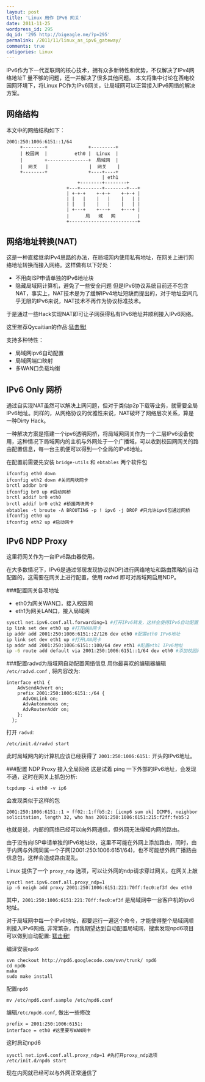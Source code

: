 ```yaml
---
layout: post
title: 'Linux 用作 IPv6 网关'
date: 2011-11-25
wordpress_id: 295
dq_id: '295 http://bigeagle.me/?p=295'
permalink: /2011/11/linux_as_ipv6_gateway/
comments: true
catigories: Linux
---
```

IPv6作为下一代互联网的核心技术，拥有众多新特性和优势，不仅解决了IPv4网络地址T 量不够的问题，还一并解决了很多其他问题。
本文将集中讨论在西电校园网环境下，将Linux PC作为IPv6网关，让局域网可以正常接入IPv6网络的解决方案。

## 网络结构
本文中的网络结构如下：
      
    2001:250:1006:6151::1/64
         +--------+               +---------+ 
         | 校园网  |          eth0 |  Linux  | 
         |        +---------------+  局域网  | 
         |  网关   |               |  网关    | 
         +--------+               +----+----+ 
                                       | eth1
                              +--------+--------+
                          +---+--------+--------+---+ 
                          | +-+-+    +-+-+    +-+-+ | 
                          | |   |    |   |    |   | | 
                          | |   |    |   |    |   | | 
                          | +---+    +---+    +---+ | 
                          |      局   域   网        | 
                          +-------------------------+ 
                                   
<!--more-->

## 网络地址转换(NAT)
这是一种直接继承IPv4思路的办法，在局域网内使用私有地址，在网关上进行网络地址转换而接入网络。这样做有以下好处：
 - 不用向ISP申请单独的IPv6地址块
 - 隐藏局域网计算机，避免了一些安全问题
但是IPv6协议系统目前还不包含NAT，事实上，NAT技术是为了缓解IPv4地址短缺而提出的，对于地址空间几乎无限的IPv6来说，NAT技术不再作为协议标准技术。

于是通过一些Hack实现NAT即可让子网获得私有IPv6地址并顺利接入IPv6网络。

这里推荐Qycaitian的作品:[猛击我!](http://sourceforge.net/projects/ipv6nat/)

支持多种特性：

 - 局域网ipv6自动配置
 - 局域网端口映射
 - 多WAN口负载均衡

## IPv6 Only 网桥
通过自实现NAT虽然可以解决上网问题，但对于类似p2p下载等业务，就需要全局IPv6地址。同样的，从网络协议的优雅性来说，NAT破坏了网络层次关系，算是一种Dirty Hack。

一种解决方案是搭建一个ipv6透明网桥，将局域网网关作为一个二层IPv6设备使用，这种情况下局域网内的主机与外网处于一个广播域，可以收到校园网网关的路由配置信息，每一台主机便可以得到一个全局的IPv6地址。

在配置前需要先安装 `bridge-utils` 和 `ebtables` 两个软件包

    ifconfig eth0 down
    ifconfig eth2 down #关闭两块网卡
    brctl addbr br0
    ifconfig br0 up #启动网桥
    brctl addif br0 eth0
    brctl addif br0 eth2 #桥接两块网卡
    ebtables -t broute -A BROUTING -p ! ipv6 -j DROP #只允许ipv6包通过网桥
    ifconfig eth0 up
    ifconfig eth2 up #启动网卡

## IPv6 NDP Proxy
这里将网关作为一台IPv6路由器使用。

在大多数情况下，IPv6是通过邻居发现协议(NDP)进行网络地址和路由策略的自动配置的，这需要在网关上进行配置，使用 radvd 即可对局域网启用NDP。

###配置网关各项地址
 - eth0为网关WAN口，接入校园网
 - eth1为网关LAN口，接入局域网

```bash
sysctl net.ipv6.conf.all.forwarding=1 #打开IPv6转发，这样会使得IPv6自动配置失效
ip link set dev eth0 up #打开WAN网卡
ip addr add 2001:250:1006:6151::2/126 dev eth0 #配置eth0 IPv6地址
ip link set dev eth1 up #打开LAN网卡
ip addr add 2001:250:1006:6151::100/64 dev eth1 #配置eth1 IPv6地址
ip -6 route add default via 2001:250:1006:6151::1/64 dev eth0 #添加校园网网关
```

###配置radvd为局域网自动配置网络信息
用你最喜欢的编辑器编辑 `/etc/radvd.conf` , 将内容改为:

    interface eth1 { 
        AdvSendAdvert on; 
        prefix 2001:250:1006:6151::/64 {
          AdvOnLink on;
          AdvAutonomous on;
          AdvRouterAddr on;
        };
      };

打开 `radvd`:
    
    /etc/init.d/radvd start 

此时局域网内的计算机应该已经获得了 `2001:250:1006:6151:` 开头的IPv6地址。

###配置 NDP Proxy 接入全局网络
这是试着 ping 一下外部的IPv6地址，会发现不通，这时在网关上抓包分析:

    tcpdump -i eth0 -v ip6 

会发现类似于这样的包

    2001:250:1006:6151::1 > ff02::1:ffb5:2: [icmp6 sum ok] ICMP6, neighbor solicitation, length 32, who has 2001:250:1006:6151:215:f2ff:feb5:2 

也就是说，内部的网络已经可以向外网通信，但外网无法得知内网的路由。

由于没有向ISP申请单独的IPv6地址块，这里不可能在外网上添加路由，同时，由于内网与外网同属一个子网(2001:250:1006:6151/64)，也不可能想外网广播路由信息包，这样会造成路由混乱。

Linux 提供了一个 `proxy_ndp` 选项，可以让外网的ndp请求穿过网关。在网关上敲

    sysctl net.ipv6.conf.all.proxy_ndp=1
    ip -6 neigh add proxy 2001:250:1006:6151:221:70ff:fec0:ef3f dev eth0

其中，`2001:250:1006:6151:221:70ff:fec0:ef3f` 是局域网中一台客户机的ipv6地址。

对于局域网中每一个IPv6地址，都要运行一遍这个命令，才能使得整个局域网顺利接入IPv6网络, 非常繁杂，而我期望达到自动配置局域网，搜索发现npd6项目可以做到自动配置: [猛击我!](http://code.google.com/p/npd6/)

编译安装`npd6`

    svn checkout http://npd6.googlecode.com/svn/trunk/ npd6 
    cd npd6 
    make 
    sudo make install

配置`npd6`

    mv /etc/npd6.conf.sample /etc/npd6.conf

编辑`/etc/npd6.conf`, 做出一些修改

    prefix = 2001:250:1006:6151:
    interface = eth0 #这里要写WAN网卡

这时启动npd6

    sysctl net.ipv6.conf.all.proxy_ndp=1 #先打开proxy_ndp选项
    /etc/init.d/npd6 start

现在内网就已经可以与外网正常通信了
